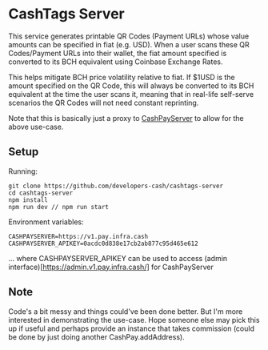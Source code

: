 # CashTags Server

This service generates printable QR Codes (Payment URLs) whose value amounts can be specified in fiat (e.g. USD). When a user scans these QR Codes/Payment URLs into their wallet, the fiat amount specified is converted to its BCH equivalent using Coinbase Exchange Rates.

This helps mitigate BCH price volatility relative to fiat. If $1USD is the amount specified on the QR Code, this will always be converted to its BCH equivalent at the time the user scans it, meaning that in real-life self-serve scenarios the QR Codes will not need constant reprinting.

Note that this is basically just a proxy to [CashPayServer](https://github.com/developers-cash/cash-pay-server) to allow for the above use-case.

## Setup

Running:

```
git clone https://github.com/developers-cash/cashtags-server
cd cashtags-server
npm install
npm run dev // npm run start
```

Environment variables:

```
CASHPAYSERVER=https://v1.pay.infra.cash
CASHPAYSERVER_APIKEY=0acdc0d838e17cb2ab877c95d465e612
```

... where CASHPAYSERVER_APIKEY can be used to access (admin interface)[https://admin.v1.pay.infra.cash/] for CashPayServer

## Note

Code's a bit messy and things could've been done better. But I'm more interested in demonstrating the use-case. Hope someone else may pick this up if useful and perhaps provide an instance that takes commission (could be done by just doing another CashPay.addAddress).
